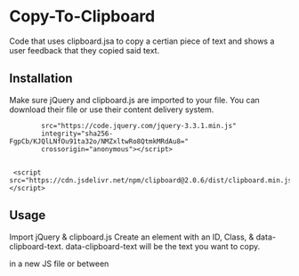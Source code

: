 # Copy-To-Clipboard

Code that uses clipboard.jsa to copy a certian piece of text and shows a user feedback that they copied said text.

## Installation

Make sure jQuery and clipboard.js are imported to your file. You can download their file or use their content delivery system.

```<script
        src="https://code.jquery.com/jquery-3.3.1.min.js"
        integrity="sha256-FgpCb/KJQlLNfOu91ta32o/NMZxltwRo8QtmkMRdAu8="
        crossorigin="anonymous"></script>
 

 <script src="https://cdn.jsdelivr.net/npm/clipboard@2.0.6/dist/clipboard.min.js"></script>

```

## Usage


Import jQuery & clipboard.js
Create an element with an ID, Class, & data-clipboard-text.
data-clipboard-text will be the text you want to copy.

in a new JS file or between <script> Initiate cliboard


```
var clipboard = new ClipboardJS('.btn'); 
```

Write a success function where you make the ID into a variable and create a new element if worked.   
Use clipboard.destroy() if you want it only to run once.

```
clipboard.on("success", function() {
  
//copy email
  var copy = document.getElementById("copy");
//Create a paragraph that says copied
  copy.insertAdjacentHTML("afterend", "<p>Copied</p>");
  
  //Only Run once
  clipboard.destroy();
});
```

create an error function just in case it doesn't work.
```
//If it didn't work show error
clipboard.on("error", function() {
  document.body.insertAdjacentHTML('beforeend', '<div>that didnt work.</div>');
});
```


## License
[MIT](https://choosealicense.com/licenses/mit/)
